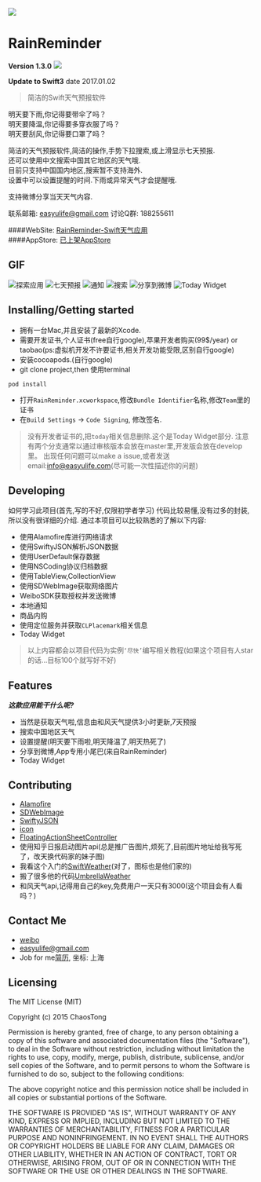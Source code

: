 ![](http://ww4.sinaimg.cn/large/7a1656d9gw1f343yvzdn5j20mf099jrk.jpg)

# RainReminder

**Version 1.3.0** ![](https://travis-ci.org/ChaosTong/RainReminder.svg?branch=develop)

**Update to Swift3** date 2017.01.02
> 简洁的Swift天气预报软件
   
明天要下雨,你记得要带伞了吗？  
明天要降温,你记得要多穿衣服了吗？  
明天要刮风,你记得要口罩了吗？  

简洁的天气预报软件,简洁的操作,手势下拉搜索,或上滑显示七天预报.  
还可以使用中文搜索中国其它地区的天气哦.  
目前只支持中国国内地区,搜索暂不支持海外.  
设置中可以设置提醒的时间.下雨或异常天气才会提醒哦.  

支持微博分享当天天气内容.  

联系邮箱: easyulife@gmail.com 
讨论Q群: 188255611

####WebSite: [RainReminder-Swift天气应用](http://www.tongchao.xyz/2016/05/04/rainreminder-swifttian-qi-ying-yong/)  
####AppStore: [已上架AppStore](https://itunes.apple.com/us/app/rainreminder/id1102738128?l=zh&ls=1&mt=8)   

## GIF

![探索应用](http://ww4.sinaimg.cn/large/7a1656d9gw1f3jrhog0r0g20af0ij48m.gif)
![七天预报](http://ww3.sinaimg.cn/large/7a1656d9gw1f3jrid7oqag20af0ij1e0.gif)
![通知](http://ww4.sinaimg.cn/large/7a1656d9gw1f3jrgot1p0g20af0ij7ot.gif)
![搜索](http://ww3.sinaimg.cn/large/7a1656d9gw1f3jrh3l5wmg20af0ijmzh.gif)
![分享到微博](http://ww4.sinaimg.cn/large/7a1656d9gw1f3jrhcmnj7g20af0ijgzi.gif)
![Today Widget](http://ww4.sinaimg.cn/large/7a1656d9gw1f3jri3fcalg20af0ijdsl.gif)


## Installing/Getting started  
  
  
- 拥有一台Mac,并且安装了最新的Xcode.
- 需要开发证书,个人证书(free自行google),苹果开发者购买(99$/year) or taobao(ps:虚拟机开发不许要证书,相关开发功能受限,区别自行google)
- 安装cocoapods.(自行google)
- git clone project,then 使用terminal 

```shell
pod install
```  

- 打开`RainReminder.xcworkspace`,修改`Bundle Identifier`名称,修改`Team`里的证书
- 在`Build Settings` -> `Code Signing`, 修改签名.

> 没有开发者证书的,把`today`相关信息删除.这个是Today Widget部分.
> 注意有两个分支通常以通过审核版本会放在master里,开发版会放在develop里。
> 出现任何问题可以make a issue,或者发送email:info@easyulife.com(尽可能一次性描述你的问题)

## Developing

如何学习此项目(首先,写的不好,仅限初学者学习)
代码比较易懂,没有过多的封装,所以没有很详细的介绍.
通过本项目可以比较熟悉的了解以下内容:

- 使用Alamofire库进行网络请求
- 使用SwiftyJSON解析JSON数据
- 使用UserDefault保存数据
- 使用NSCoding协议归档数据
- 使用TableView,CollectionView
- 使用SDWebImage获取网络图片
- WeiboSDK获取授权并发送微博
- 本地通知
- 商品内购
- 使用定位服务并获取`CLPlacemark`相关信息
- Today Widget

> 以上内容都会以项目代码为实例`‘尽快’`编写相关教程(如果这个项目有人star的话...目标100个就写好不好)

## Features  

***这款应用能干什么呢?***  

* 当然是获取天气啦,信息由和风天气提供3小时更新,7天预报  
* 搜索中国地区天气  
* 设置提醒(明天要下雨啦,明天降温了,明天热死了)  
* 分享到微博,App专用小尾巴(来自RainReminder)  
* Today Widget

## Contributing

- [Alamofire](https://github.com/Alamofire/Alamofire)
- [SDWebImage](https://github.com/rs/SDWebImage)
- [SwiftyJSON](https://github.com/SwiftyJSON/SwiftyJSON)
- [icon](https://erikflowers.github.io/weather-icons/)
- [FloatingActionSheetController](https://github.com/ra1028/FloatingActionSheetController)
- 使用知乎日报启动图片api(总是推广告图片,烦死了,目前图片地址给我写死了，改天换代码家的妹子图)
- 我看这个入门的[SwiftWeather](https://github.com/JakeLin/SwiftWeather)(对了，图标也是他们家的)
- 搬了很多他的代码[UmbrellaWeather](https://github.com/ZeroJian/UmbrellaWeather)
- 和风天气api,记得用自己的key,免费用户一天只有3000(这个项目会有人看吗？)

## Contact Me

- [weibo](http://weibo.com/2048284377)
- <easyulife@gmail.com>
- Job for me[简历](https://github.com/ChaosTong/resume), 坐标: 上海

## Licensing

The MIT License (MIT)

Copyright (c) 2015 ChaosTong

Permission is hereby granted, free of charge, to any person obtaining a copy of this software and associated documentation files (the "Software"), to deal in the Software without restriction, including without limitation the rights to use, copy, modify, merge, publish, distribute, sublicense, and/or sell copies of the Software, and to permit persons to whom the Software is furnished to do so, subject to the following conditions:

The above copyright notice and this permission notice shall be included in all copies or substantial portions of the Software.

THE SOFTWARE IS PROVIDED "AS IS", WITHOUT WARRANTY OF ANY KIND, EXPRESS OR IMPLIED, INCLUDING BUT NOT LIMITED TO THE WARRANTIES OF MERCHANTABILITY, FITNESS FOR A PARTICULAR PURPOSE AND NONINFRINGEMENT. IN NO EVENT SHALL THE AUTHORS OR COPYRIGHT HOLDERS BE LIABLE FOR ANY CLAIM, DAMAGES OR OTHER LIABILITY, WHETHER IN AN ACTION OF CONTRACT, TORT OR OTHERWISE, ARISING FROM, OUT OF OR IN CONNECTION WITH THE SOFTWARE OR THE USE OR OTHER DEALINGS IN THE SOFTWARE.
